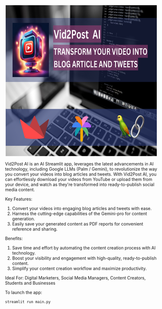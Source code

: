 <div align="center">
  <img src="./files/banner.png" width="500" height="500">
</div>

Vid2Post AI is an AI Streamlit app, leverages the latest advancements in AI technology, including Google LLMs (Palm / Gemini), to revolutionize the way you convert your videos into blog articles and tweets. With Vid2Post AI, you can effortlessly download your videos from YouTube or upload them from your device, and watch as they're transformed into ready-to-publish social media content.

Key Features:
1. Convert your videos into engaging blog articles and tweets with ease.
2. Harness the cutting-edge capabilities of the Gemini-pro for content generation.
4. Easily save your generated content as PDF reports for convenient reference and sharing.

Benefits:
1. Save time and effort by automating the content creation process with AI technology.
2. Boost your visibility and engagement with high-quality, ready-to-publish content.
3. Simplify your content creation workflow and maximize productivity.

Ideal For: Digital Marketers, Social Media Managers, Content Creators, Students and Businesses

To launch the app:
```
streamlit run main.py
```
